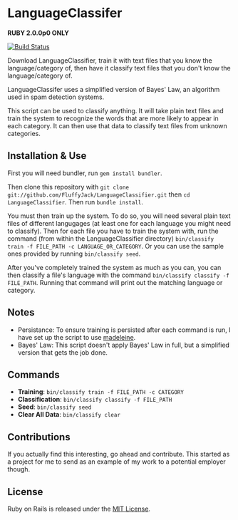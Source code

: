 LanguageClassifer
=================

**RUBY 2.0.0p0 ONLY**

[![Build Status](https://travis-ci.org/FluffyJack/LanguageClassifier.png?branch=master)](https://travis-ci.org/FluffyJack/LanguageClassifier)

Download LanguageClassifier, train it with text files that you know the language/category of, then have it classify text files that you don't know the language/category of.

LanguageClassifer uses a simplified version of Bayes' Law, an algorithm used in spam detection systems.

This script can be used to classify anything. It will take plain text files and train the system to recognize the words that are more likely to appear in each category. It can then use that data to classify text files from unknown categories.

Installation & Use
------------------

First you will need bundler, run `gem install bundler`.

Then clone this repository with `git clone git://github.com/FluffyJack/LanguageClassifier.git` then `cd LanguageClassifier`. Then run `bundle install`.

You must then train up the system. To do so, you will need several plain text files of different langugages (at least one for each language you might need to classify). Then for each file you have to train the system with, run the command (from within the LanguageClassifier directory) `bin/classify train -f FILE_PATH -c LANGUAGE_OR_CATEGORY`. Or you can use the sample ones provided by running `bin/classify seed`.

After you've completely trained the system as much as you can, you can then classify a file's language with the command `bin/classify classify -f FILE_PATH`. Running that command will print out the matching language or category.

Notes
-----

* Persistance: To ensure training is persisted after each command is run, I have set up the script to use [madeleine](https://github.com/ghostganz/madeleine).
* Bayes' Law: This script doesn't apply Bayes' Law in full, but a simplified version that gets the job done.

Commands
--------

* __Training__: `bin/classify train -f FILE_PATH -c CATEGORY`
* __Classification__: `bin/classify classify -f FILE_PATH`
* __Seed__: `bin/classify seed`
* __Clear All Data__: `bin/classify clear`

Contributions
-------------

If you actually find this interesting, go ahead and contribute. This started as a project for me to send as an example of my work to a potential employer though.

License
-------

Ruby on Rails is released under the [MIT License](http://www.opensource.org/licenses/MIT).